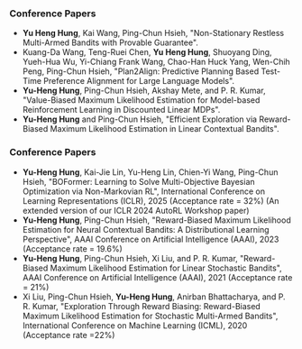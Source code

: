 ### Conference Papers
- **Yu Heng Hung**, Kai Wang, Ping-Chun Hsieh, "Non-Stationary Restless Multi-Armed Bandits with Provable Guarantee".
- Kuang-Da Wang, Teng-Ruei Chen, **Yu Heng Hung**, Shuoyang Ding, Yueh-Hua Wu, Yi-Chiang Frank Wang, Chao-Han Huck Yang, Wen-Chih Peng, Ping-Chun Hsieh, "Plan2Align: Predictive Planning Based Test-Time Preference Alignment for Large Language Models".
- **Yu-Heng Hung**, Ping-Chun Hsieh, Akshay Mete, and P. R. Kumar, "Value-Biased Maximum Likelihood Estimation for Model-based Reinforcement Learning in Discounted Linear MDPs".
- **Yu-Heng Hung** and Ping-Chun Hsieh, "Efficient Exploration via Reward-Biased Maximum Likelihood Estimation in Linear Contextual Bandits".

### Conference Papers
- **Yu-Heng Hung**, Kai-Jie Lin, Yu-Heng Lin, Chien-Yi Wang, Ping-Chun Hsieh, "BOFormer: Learning to Solve Multi-Objective Bayesian Optimization via Non-Markovian RL", International Conference on Learning Representations (ICLR), 2025 (Acceptance rate = 32%) (An extended version of our ICLR 2024 AutoRL Workshop paper)
- **Yu-Heng Hung**, Ping-Chun Hsieh, "Reward-Biased Maximum Likelihood Estimation for Neural Contextual Bandits: A Distributional Learning Perspective", AAAI Conference on Artificial Intelligence (AAAI), 2023 (Acceptance rate = 19.6%)
- **Yu-Heng Hung**, Ping-Chun Hsieh, Xi Liu, and P. R. Kumar, "Reward-Biased Maximum Likelihood Estimation for Linear Stochastic Bandits", AAAI Conference on Artificial Intelligence (AAAI), 2021 (Acceptance rate = 21%)
- Xi Liu, Ping-Chun Hsieh, **Yu-Heng Hung**, Anirban Bhattacharya, and P. R. Kumar, "Exploration Through Reward Biasing: Reward-Biased Maximum Likelihood Estimation for Stochastic Multi-Armed Bandits", International Conference on Machine Learning (ICML), 2020 (Acceptance rate =22%)

